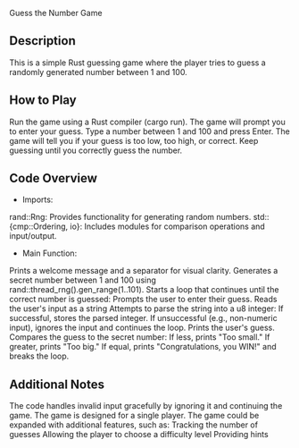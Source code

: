  Guess the Number Game

## Description

This is a simple Rust guessing game where the player tries to guess a randomly generated number between 1 and 100.

## How to Play

Run the game using a Rust compiler (cargo run).
The game will prompt you to enter your guess.
Type a number between 1 and 100 and press Enter.
The game will tell you if your guess is too low, too high, or correct.
Keep guessing until you correctly guess the number.
## Code Overview

- Imports:

rand::Rng: Provides functionality for generating random numbers.
std::{cmp::Ordering, io}: Includes modules for comparison operations and input/output.
- Main Function:

Prints a welcome message and a separator for visual clarity.
Generates a secret number between 1 and 100 using rand::thread_rng().gen_range(1..101).
Starts a loop that continues until the correct number is guessed:
Prompts the user to enter their guess.
Reads the user's input as a string
Attempts to parse the string into a u8 integer:
If successful, stores the parsed integer.
If unsuccessful (e.g., non-numeric input), ignores the input and continues the loop.
Prints the user's guess.
Compares the guess to the secret number:
If less, prints "Too small."
If greater, prints "Too big."
If equal, prints "Congratulations, you WIN!" and breaks the loop.
## Additional Notes

The code handles invalid input gracefully by ignoring it and continuing the game.
The game is designed for a single player.
The game could be expanded with additional features, such as:
Tracking the number of guesses
Allowing the player to choose a difficulty level
Providing hints
